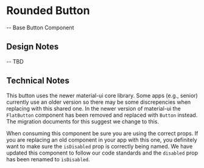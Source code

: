 # Rounded Button

-- Base Button Component

## Design Notes

-- TBD

## Technical Notes

This button uses the newer material-ui core library. Some apps (e.g., senior) currently use
an older version so there may be some discrepencies when replacing with this shared one.
In the newer version of material-ui the `FlatButton` component has been removed and
replaced with `Button` instead. The migration documents for this suggest we change to this.

When consuming this component be sure you are using the correct props. If you are replacing
an old component in your app with this one, you definitely want to make sure the `isDisabled`
prop is correctly being named. We have updated this component to follow our code standards
and the `disabled` prop has been renamed to `isDisabled`.
